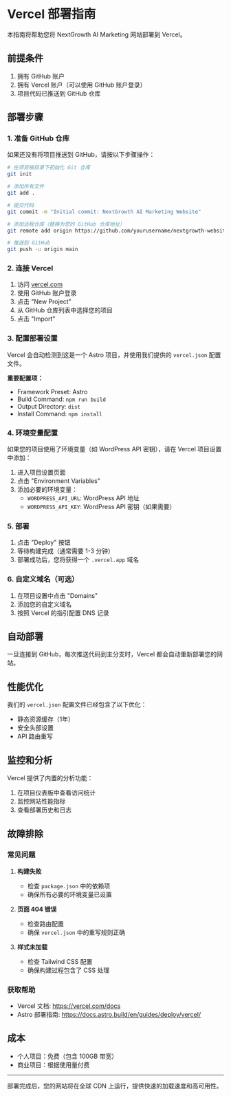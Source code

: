 # Vercel 部署指南

本指南将帮助您将 NextGrowth AI Marketing 网站部署到 Vercel。

## 前提条件

1. 拥有 GitHub 账户
2. 拥有 Vercel 账户（可以使用 GitHub 账户登录）
3. 项目代码已推送到 GitHub 仓库

## 部署步骤

### 1. 准备 GitHub 仓库

如果还没有将项目推送到 GitHub，请按以下步骤操作：

```bash
# 在项目根目录下初始化 Git 仓库
git init

# 添加所有文件
git add .

# 提交代码
git commit -m "Initial commit: NextGrowth AI Marketing Website"

# 添加远程仓库（替换为您的 GitHub 仓库地址）
git remote add origin https://github.com/yourusername/nextgrowth-website.git

# 推送到 GitHub
git push -u origin main
```

### 2. 连接 Vercel

1. 访问 [vercel.com](https://vercel.com)
2. 使用 GitHub 账户登录
3. 点击 "New Project"
4. 从 GitHub 仓库列表中选择您的项目
5. 点击 "Import"

### 3. 配置部署设置

Vercel 会自动检测到这是一个 Astro 项目，并使用我们提供的 `vercel.json` 配置文件。

**重要配置项：**
- Framework Preset: Astro
- Build Command: `npm run build`
- Output Directory: `dist`
- Install Command: `npm install`

### 4. 环境变量配置

如果您的项目使用了环境变量（如 WordPress API 密钥），请在 Vercel 项目设置中添加：

1. 进入项目设置页面
2. 点击 "Environment Variables"
3. 添加必要的环境变量：
   - `WORDPRESS_API_URL`: WordPress API 地址
   - `WORDPRESS_API_KEY`: WordPress API 密钥（如果需要）

### 5. 部署

1. 点击 "Deploy" 按钮
2. 等待构建完成（通常需要 1-3 分钟）
3. 部署成功后，您将获得一个 `.vercel.app` 域名

### 6. 自定义域名（可选）

1. 在项目设置中点击 "Domains"
2. 添加您的自定义域名
3. 按照 Vercel 的指引配置 DNS 记录

## 自动部署

一旦连接到 GitHub，每次推送代码到主分支时，Vercel 都会自动重新部署您的网站。

## 性能优化

我们的 `vercel.json` 配置文件已经包含了以下优化：

- 静态资源缓存（1年）
- 安全头部设置
- API 路由重写

## 监控和分析

Vercel 提供了内置的分析功能：

1. 在项目仪表板中查看访问统计
2. 监控网站性能指标
3. 查看部署历史和日志

## 故障排除

### 常见问题

1. **构建失败**
   - 检查 `package.json` 中的依赖项
   - 确保所有必要的环境变量已设置

2. **页面 404 错误**
   - 检查路由配置
   - 确保 `vercel.json` 中的重写规则正确

3. **样式未加载**
   - 检查 Tailwind CSS 配置
   - 确保构建过程包含了 CSS 处理

### 获取帮助

- Vercel 文档: https://vercel.com/docs
- Astro 部署指南: https://docs.astro.build/en/guides/deploy/vercel/

## 成本

- 个人项目：免费（包含 100GB 带宽）
- 商业项目：根据使用量付费

---

部署完成后，您的网站将在全球 CDN 上运行，提供快速的加载速度和高可用性。
